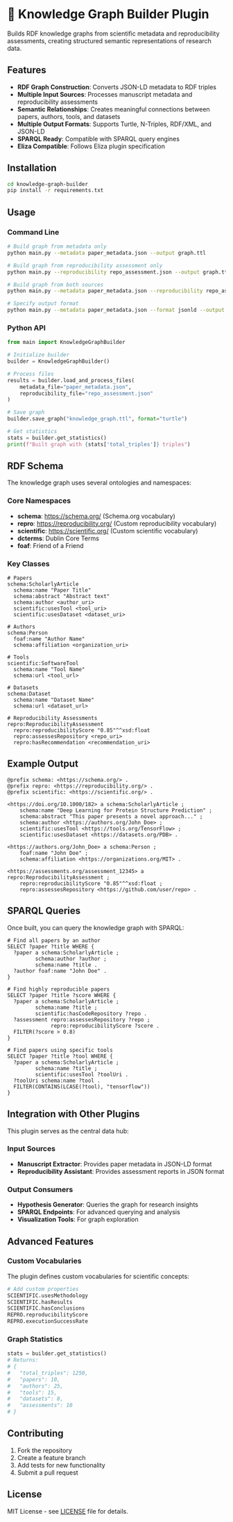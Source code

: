 # 🔗 Knowledge Graph Builder Plugin

Builds RDF knowledge graphs from scientific metadata and reproducibility assessments, creating structured semantic representations of research data.

## Features

- **RDF Graph Construction**: Converts JSON-LD metadata to RDF triples
- **Multiple Input Sources**: Processes manuscript metadata and reproducibility assessments
- **Semantic Relationships**: Creates meaningful connections between papers, authors, tools, and datasets
- **Multiple Output Formats**: Supports Turtle, N-Triples, RDF/XML, and JSON-LD
- **SPARQL Ready**: Compatible with SPARQL query engines
- **Eliza Compatible**: Follows Eliza plugin specification

## Installation

```bash
cd knowledge-graph-builder
pip install -r requirements.txt
```

## Usage

### Command Line

```bash
# Build graph from metadata only
python main.py --metadata paper_metadata.json --output graph.ttl

# Build graph from reproducibility assessment only
python main.py --reproducibility repo_assessment.json --output graph.ttl

# Build graph from both sources
python main.py --metadata paper_metadata.json --reproducibility repo_assessment.json --output graph.ttl

# Specify output format
python main.py --metadata paper_metadata.json --format jsonld --output graph.jsonld
```

### Python API

```python
from main import KnowledgeGraphBuilder

# Initialize builder
builder = KnowledgeGraphBuilder()

# Process files
results = builder.load_and_process_files(
    metadata_file="paper_metadata.json",
    reproducibility_file="repo_assessment.json"
)

# Save graph
builder.save_graph("knowledge_graph.ttl", format="turtle")

# Get statistics
stats = builder.get_statistics()
print(f"Built graph with {stats['total_triples']} triples")
```

## RDF Schema

The knowledge graph uses several ontologies and namespaces:

### Core Namespaces
- **schema**: https://schema.org/ (Schema.org vocabulary)
- **repro**: https://reproducibility.org/ (Custom reproducibility vocabulary)
- **scientific**: https://scientific.org/ (Custom scientific vocabulary)
- **dcterms**: Dublin Core Terms
- **foaf**: Friend of a Friend

### Key Classes

```turtle
# Papers
schema:ScholarlyArticle
  schema:name "Paper Title"
  schema:abstract "Abstract text"
  schema:author <author_uri>
  scientific:usesTool <tool_uri>
  scientific:usesDataset <dataset_uri>

# Authors
schema:Person
  foaf:name "Author Name"
  schema:affiliation <organization_uri>

# Tools
scientific:SoftwareTool
  schema:name "Tool Name"
  schema:url <tool_url>

# Datasets
schema:Dataset
  schema:name "Dataset Name"
  schema:url <dataset_url>

# Reproducibility Assessments
repro:ReproducibilityAssessment
  repro:reproducibilityScore "0.85"^^xsd:float
  repro:assessesRepository <repo_uri>
  repro:hasRecommendation <recommendation_uri>
```

## Example Output

```turtle
@prefix schema: <https://schema.org/> .
@prefix repro: <https://reproducibility.org/> .
@prefix scientific: <https://scientific.org/> .

<https://doi.org/10.1000/182> a schema:ScholarlyArticle ;
    schema:name "Deep Learning for Protein Structure Prediction" ;
    schema:abstract "This paper presents a novel approach..." ;
    schema:author <https://authors.org/John_Doe> ;
    scientific:usesTool <https://tools.org/TensorFlow> ;
    scientific:usesDataset <https://datasets.org/PDB> .

<https://authors.org/John_Doe> a schema:Person ;
    foaf:name "John Doe" ;
    schema:affiliation <https://organizations.org/MIT> .

<https://assessments.org/assessment_12345> a repro:ReproducibilityAssessment ;
    repro:reproducibilityScore "0.85"^^xsd:float ;
    repro:assessesRepository <https://github.com/user/repo> .
```

## SPARQL Queries

Once built, you can query the knowledge graph with SPARQL:

```sparql
# Find all papers by an author
SELECT ?paper ?title WHERE {
  ?paper a schema:ScholarlyArticle ;
         schema:author ?author ;
         schema:name ?title .
  ?author foaf:name "John Doe" .
}

# Find highly reproducible papers
SELECT ?paper ?title ?score WHERE {
  ?paper a schema:ScholarlyArticle ;
         schema:name ?title ;
         scientific:hasCodeRepository ?repo .
  ?assessment repro:assessesRepository ?repo ;
              repro:reproducibilityScore ?score .
  FILTER(?score > 0.8)
}

# Find papers using specific tools
SELECT ?paper ?title ?tool WHERE {
  ?paper a schema:ScholarlyArticle ;
         schema:name ?title ;
         scientific:usesTool ?toolUri .
  ?toolUri schema:name ?tool .
  FILTER(CONTAINS(LCASE(?tool), "tensorflow"))
}
```

## Integration with Other Plugins

This plugin serves as the central data hub:

### Input Sources
- **Manuscript Extractor**: Provides paper metadata in JSON-LD format
- **Reproducibility Assistant**: Provides assessment reports in JSON format

### Output Consumers
- **Hypothesis Generator**: Queries the graph for research insights
- **SPARQL Endpoints**: For advanced querying and analysis
- **Visualization Tools**: For graph exploration

## Advanced Features

### Custom Vocabularies

The plugin defines custom vocabularies for scientific concepts:

```python
# Add custom properties
SCIENTIFIC.usesMethodology
SCIENTIFIC.hasResults
SCIENTIFIC.hasConclusions
REPRO.reproducibilityScore
REPRO.executionSuccessRate
```

### Graph Statistics

```python
stats = builder.get_statistics()
# Returns:
# {
#   "total_triples": 1250,
#   "papers": 10,
#   "authors": 25,
#   "tools": 15,
#   "datasets": 8,
#   "assessments": 10
# }
```

## Contributing

1. Fork the repository
2. Create a feature branch
3. Add tests for new functionality
4. Submit a pull request

## License

MIT License - see [LICENSE](../LICENSE) file for details.
